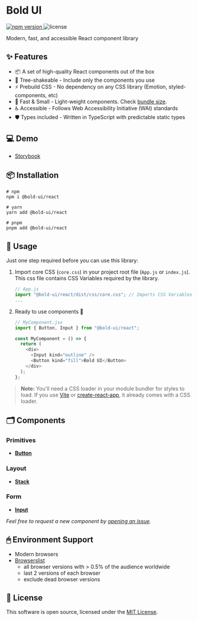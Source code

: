 # Bold UI

<p>
  <a href="https://www.npmjs.com/package/@bold-ui/react">
    <img src="https://img.shields.io/npm/v/@bold-ui/react?style=flat-square" alt="npm version" />
  </a>
  <!-- <a href="https://www.npmjs.com/package/@bold-ui/react">
    <img src="https://img.shields.io/npm/dw/@bold-ui/react?style=flat-square" alt="npm downloads" />
  </a>
  <img src="https://img.shields.io/bundlephobia/minzip/@bold-ui/react?style=flat-square" alt="size" />
  <a href="https://www.jsdelivr.com/package/npm/@bold-ui/react">
    <img src="https://data.jsdelivr.com/v1/package/npm/@bold-ui/react/badge" alt="jsdelivr" />
  </a> -->
  <img src="https://img.shields.io/npm/l/@bold-ui/react?style=flat-square" alt="license" />
</p>

Modern, fast, and accessible React component library

## ✨ Features

- 📦 A set of high-quality React components out of the box
- 🌲 Tree-shakeable - Include only the components you use
- ⚡ Prebuild CSS - No dependency on any CSS library (Emotion, styled-components, etc)
- 🚀 Fast & Small - Light-weight components. Check [bundle size](https://bundlephobia.com/package/@bold-ui/react).
- ♿ Accessible - Follows Web Accessibility Initiative (WAI) standards
- 🛡️ Types included - Written in TypeScript with predictable static types

## 💻 Demo

- [Storybook](https://main--64797a8b450504bdbcae2912.chromatic.com)

## 📦 Installation

```
# npm
npm i @bold-ui/react

# yarn
yarn add @bold-ui/react

# pnpm
pnpm add @bold-ui/react
```

## 🔨 Usage

Just one step required before you can use this library:

1. Import core CSS (`core.css`) in your project root file (`App.js` or `index.js`). This css file contains CSS Variables required by the library.

   ```javascript
   // App.js
   import "@bold-ui/react/dist/css/core.css"; // Imports CSS Variables required by the library
   ...
   ```

1. Ready to use components 🎉

   ```javascript
   // MyComponent.jsx
   import { Button, Input } from "@bold-ui/react";

   const MyComponent = () => {
     return (
       <div>
         <Input kind="outline" />
         <Button kind="fill">Bold UI</Button>
       </div>
     );
   };
   ```

> **Note:** You'll need a CSS loader in your module bundler for styles to load. If you use [Vite](https://vitejs.dev/guide/features.html#css) or [create-react-app](https://create-react-app.dev/), it already comes with a CSS loader.

## 🗂 Components

### Primitives

- [**Button**](https://github.com/PawanKolhe/bold-ui/blob/main/packages/react/src/components/Button/Button.types.ts)

### Layout

- [**Stack**](https://github.com/PawanKolhe/bold-ui/blob/main/packages/react/src/components/Stack/Stack.types.ts)

### Form

- [**Input**](https://github.com/PawanKolhe/bold-ui/blob/main/packages/react/src/components/Input/Input.types.ts)

_Feel free to request a new component by [opening an issue](https://github.com/PawanKolhe/bold-ui/issues)._

## 🖱 Environment Support

- Modern browsers
- [Browserslist](https://browsersl.ist/#q=defaults)
  - all browser versions with > 0.5% of the audience worldwide
  - last 2 versions of each browser
  - exclude dead browser versions

## 📜 License

This software is open source, licensed under the [MIT License](https://github.com/PawanKolhe/bold-ui/blob/main/LICENSE).
